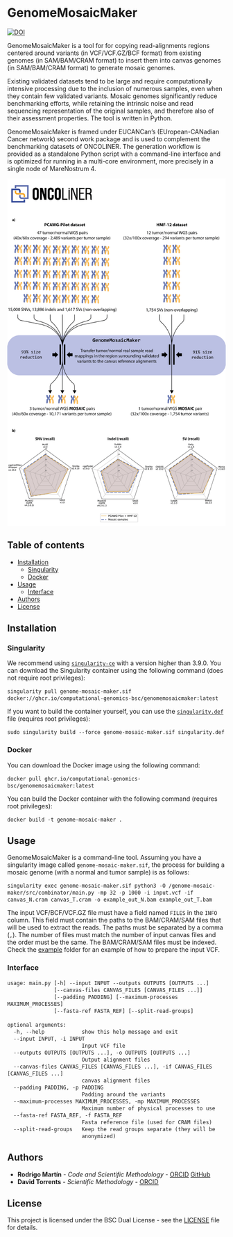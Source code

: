 # GenomeMosaicMaker<!-- omit in toc -->

[![DOI](https://zenodo.org/badge/724682461.svg)](https://zenodo.org/doi/10.5281/zenodo.12755101)

GenomeMosaicMaker is a tool for for copying read-alignments regions centered around variants (in VCF/VCF.GZ/BCF format) from existing genomes (in SAM/BAM/CRAM format) to insert them into canvas genomes (in SAM/BAM/CRAM format) to generate mosaic genomes. 

Existing validated datasets tend to be large and require computationally intensive processing due to the inclusion of numerous samples, even when they contain few validated variants. Mosaic genomes significantly reduce benchmarking efforts, while retaining the intrinsic noise and read sequencing representation of the original samples, and therefore also of their assessment properties. The tool is written in Python.

GenomeMosaicMaker is framed under EUCANCan’s (EUropean-CANadian Cancer network) second work package and is used to complement the benchmarking datasets of ONCOLINER. The generation workflow is provided as a standalone Python script with a command-line interface and is optimized for running in a multi-core environment, more precisely in a single node of MareNostrum 4.

![oncoliner_mosaic](docs/images/oncoliner_mosaic.png)

## Table of contents<!-- omit in toc -->
- [Installation](#installation)
  - [Singularity](#singularity)
  - [Docker](#docker)
- [Usage](#usage)
  - [Interface](#interface)
- [Authors](#authors)
- [License](#license)


## Installation
### Singularity
We recommend using [`singularity-ce`](https://github.com/sylabs/singularity) with a version higher than 3.9.0. You can download the Singularity container using the following command (does not require root privileges):

```
singularity pull genome-mosaic-maker.sif docker://ghcr.io/computational-genomics-bsc/genomemosaicmaker:latest
```

If you want to build the container yourself, you can use the [`singularity.def`](singularity.def) file (requires root privileges):
```
sudo singularity build --force genome-mosaic-maker.sif singularity.def
```

### Docker
You can download the Docker image using the following command:
```
docker pull ghcr.io/computational-genomics-bsc/genomemosaicmaker:latest
```

You can build the Docker container with the following command (requires root privileges):

```
docker build -t genome-mosaic-maker .
```


## Usage

GenomeMosaicMaker is a command-line tool. Assuming you have a singularity image called `genome-mosaic-maker.sif`, the process for building a mosaic genome (with a normal and tumor sample) is as follows:

```
singularity exec genome-mosaic-maker.sif python3 -O /genome-mosaic-maker/src/combinator/main.py -mp 32 -p 1000 -i input.vcf -if canvas_N.cram canvas_T.cram -o example_out_N.bam example_out_T.bam
```

The input VCF/BCF/VCF.GZ file must have a field named `FILES` in the `INFO` column. This field must contain the paths to the BAM/CRAM/SAM files that will be used to extract the reads. The paths must be separated by a comma (`,`). The number of files must match the number of input canvas files and the order must be the same. The BAM/CRAM/SAM files must be indexed. Check the [example](example/) folder for an example of how to prepare the input VCF.

### Interface

```
usage: main.py [-h] --input INPUT --outputs OUTPUTS [OUTPUTS ...]
               [--canvas-files CANVAS_FILES [CANVAS_FILES ...]]
               [--padding PADDING] [--maximum-processes MAXIMUM_PROCESSES]
               [--fasta-ref FASTA_REF] [--split-read-groups]

optional arguments:
  -h, --help            show this help message and exit
  --input INPUT, -i INPUT
                        Input VCF file
  --outputs OUTPUTS [OUTPUTS ...], -o OUTPUTS [OUTPUTS ...]
                        Output alignment files
  --canvas-files CANVAS_FILES [CANVAS_FILES ...], -if CANVAS_FILES [CANVAS_FILES ...]
                        canvas alignment files
  --padding PADDING, -p PADDING
                        Padding around the variants
  --maximum-processes MAXIMUM_PROCESSES, -mp MAXIMUM_PROCESSES
                        Maximum number of physical processes to use
  --fasta-ref FASTA_REF, -f FASTA_REF
                        Fasta reference file (used for CRAM files)
  --split-read-groups   Keep the read groups separate (they will be
                        anonymized)
```


## Authors

* **Rodrigo Martín** - *Code and Scientific Methodology* - [ORCID](https://orcid.org/0000-0002-2128-1329) [GitHub](https://github.com/Rapsssito)
* **David Torrents** - *Scientific Methodology* - [ORCID](https://orcid.org/0000-0002-6086-9037)

## License

This project is licensed under the BSC Dual License - see the [LICENSE](LICENSE.md) file for details.
